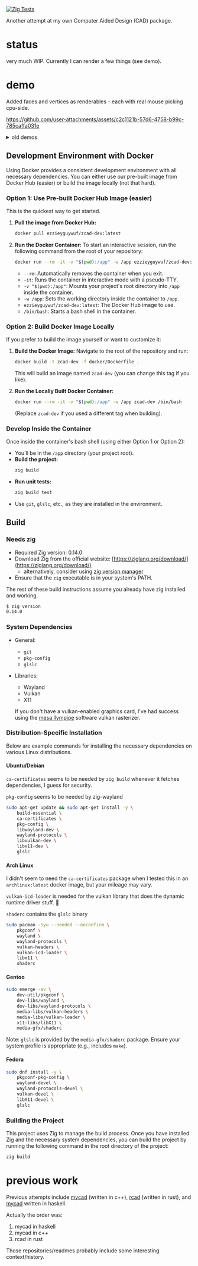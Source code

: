 [![Zig Tests](https://github.com/ezzieyguywuf/zcad/actions/workflows/zig_test.yml/badge.svg)](https://github.com/ezzieyguywuf/zcad/actions/workflows/zig_test.yml)

Another attempt at my own Computer Aided Design (CAD) package.

# status

very much WIP. Currently I can render a few things (see demo).

# demo

Added faces and vertices as renderables - each with real mouse picking cpu-side.

https://github.com/user-attachments/assets/c2c1121b-57d6-4758-b99c-785caffa031e

<details>
  <summary> old demos </summary>

Real mouse picking: each line gets a UID cpu-side. These UIDs are passed along to the GPU. The GPU
writes these UIDs to a separate buffer, one UID for each pixel. Finally, that buffer is read back
CPU-side, and the coordinates of a click can be used to retrieve whether or not a line has been
clicked.

[Screen recording 2025-05-22 11.01.59 PM.webm](https://github.com/user-attachments/assets/1f146289-48bd-4059-b4f3-6e413bec7f28)

Proof-of-concept for mouse picking. Currently hard-coding "1" for each line, but this shows the data originating
from the fragment buffer and getting transferred and used on the cpu side.

[Screen recording 2025-03-27 10.37.16 PM.webm](https://github.com/user-attachments/assets/58a3ed53-2702-4dc8-a3e3-d77580c4a3ce)
  
Aliasing on left, AntiAliasing on the right

[Screen recording 2025-03-06 10.07.15 PM.webm](https://github.com/user-attachments/assets/f5e516ba-96fb-41df-93d1-37c347230246)

3d finally works
  
[Screen recording 2025-02-26 11.52.24 PM.webm](https://github.com/user-attachments/assets/2b1aa1c6-643b-42c8-b7cc-2698141c2e85)

3D is broken, the blue face is supposed to go back in the z-direction

[Screen recording 2025-02-25 11.50.29 PM.webm](https://github.com/user-attachments/assets/7437fba0-1c48-4e1d-a684-5e84ca2016a7)

Someone asked me how many FPS I get, so I measured it

[Screen recording 2025-02-25 10.17.14 AM.webm](https://github.com/user-attachments/assets/764aeec7-e55c-4c87-b46f-cff48a1ee19b)

3D lines

[Screen recording 2025-02-25 12.08.40 AM.webm](https://github.com/user-attachments/assets/6f855137-6480-4f0e-bd16-064cc84a815b)

I made a dot that doesn't change size or shape

[Screen recording 2025-02-20 2.05.30 PM.webm](https://github.com/user-attachments/assets/341ce543-2698-4a04-a3f0-e46aa0935843)

The wayland window can be resized now, and also closed gracefully

[Screen recording 2025-02-16 12.25.43 PM.webm](https://github.com/user-attachments/assets/9326298a-b482-4a93-8ecc-765e4e47b447)

Rotate left/right by left/right clicking

[Screen recording 2025-02-13 9.34.29 PM.webm](https://github.com/user-attachments/assets/c6257f9a-cae4-4032-bd67-2828d0bded77)

3D rotation, but it's pretty broken

[Screen recording 2025-02-10 11.09.21 PM.webm](https://github.com/user-attachments/assets/81e8bb22-1fbf-4c9e-852d-ebcd3d5c9f45)

</details>

## Development Environment with Docker

Using Docker provides a consistent development environment with all necessary
dependencies. You can either use our pre-built image from Docker Hub
(easier) or build the image locally (not that hard).

### Option 1: Use Pre-built Docker Hub Image (easier)

This is the quickest way to get started.

1.  **Pull the image from Docker Hub:**
    ```bash
    docker pull ezzieyguywuf/zcad-dev:latest
    ```

2.  **Run the Docker Container:**
    To start an interactive session, run the following command from the root of your repository:
    ```bash
    docker run --rm -it -v "$(pwd):/app" -w /app ezzieyguywuf/zcad-dev:latest /bin/bash
    ```
    *   `--rm`: Automatically removes the container when you exit.
    *   `-it`: Runs the container in interactive mode with a pseudo-TTY.
    *   `-v "$(pwd):/app"`: Mounts your project's root directory into `/app` inside the container.
    *   `-w /app`: Sets the working directory inside the container to `/app`.
    *   `ezzieyguywuf/zcad-dev:latest`: The Docker Hub image to use.
    *   `/bin/bash`: Starts a bash shell in the container.

### Option 2: Build Docker Image Locally

If you prefer to build the image yourself or want to customize it:

1.  **Build the Docker Image:**
    Navigate to the root of the repository and run:
    ```bash
    docker build -t zcad-dev -f docker/Dockerfile .
    ```
    This will build an image named `zcad-dev` (you can change this tag if you like).

2.  **Run the Locally Built Docker Container:**
    ```bash
    docker run --rm -it -v "$(pwd):/app" -w /app zcad-dev /bin/bash
    ```
    (Replace `zcad-dev` if you used a different tag when building).

### Develop Inside the Container

Once inside the container's bash shell (using either Option 1 or Option 2):

-   You'll be in the `/app` directory (your project root).
-   **Build the project:**
    ```bash
    zig build
    ```
-   **Run unit tests:**
    ```bash
    zig build test
    ```
-   Use `git`, `glslc`, etc., as they are installed in the environment.

## Build

### Needs zig

- Required Zig version: 0.14.0
- Download Zig from the official website: [https://ziglang.org/download/](https://ziglang.org/download/)
  - alternatively, consider using [zig version manager](https://github.com/tristanisham/zvm)
- Ensure that the `zig` executable is in your system's PATH.

The rest of these build instructions assume you already have zig installed and
working.

```bash
$ zig version
0.14.0
```

### System Dependencies

- General:
  - `git`
  - `pkg-config`
  - `glslc`
- Libraries:
  - Wayland
  - Vulkan
  - X11

  If you don't have a vulkan-enabled graphics card, I've had success using the
  [mesa llvmpipe](https://docs.mesa3d.org/drivers/llvmpipe.html) software vulkan
  rasterizer.

### Distribution-Specific Installation

Below are example commands for installing the necessary dependencies on various Linux distributions.

#### Ubuntu/Debian

`ca-certificates` seems to be needed by `zig build` whenever it fetches
dependencies, I guess for security.

`pkg-config` seems to be needed by zig-wayland

```bash
sudo apt-get update && sudo apt-get install -y \
    build-essential \
    ca-certificates \
    pkg-config \
    libwayland-dev \
    wayland-protocols \
    libvulkan-dev \
    libx11-dev \
    glslc
```

#### Arch Linux

I didn't seem to need the `ca-certificates` package when I tested this in an
`archlinux:latest` docker image, but your mileage may vary.

`vulkan-icd-loader` is needed for the vulkan library that does the dynamic
runtime driver stuff. 🤷

`shaderc` contains the `glslc` binary

```bash
sudo pacman -Syu --needed --noconfirm \
    pkgconf \
    wayland \
    wayland-protocols \
    vulkan-headers \
    vulkan-icd-loader \
    libx11 \
    shaderc
```

#### Gentoo

```bash
sudo emerge -av \
    dev-util/pkgconf \
    dev-libs/wayland \
    dev-libs/wayland-protocols \
    media-libs/vulkan-headers \
    media-libs/vulkan-loader \
    x11-libs/libX11 \
    media-gfx/shaderc
```
Note: `glslc` is provided by the `media-gfx/shaderc` package. Ensure your system profile is appropriate (e.g., includes `make`).

#### Fedora

```bash
sudo dnf install -y \
    pkgconf-pkg-config \
    wayland-devel \
    wayland-protocols-devel \
    vulkan-devel \
    libX11-devel \
    glslc
```

### Building the Project

This project uses Zig to manage the build process. Once you have installed Zig and the necessary system dependencies, you can build the project by running the following command in the root directory of the project:

```bash
zig build
```

# previous work

Previous attempts include [mycad](https://github.com/mycad-org/mycad-base)
(written in c++), [rcad](https://github.com/ezzieyguywuf/rcad) (written in
rust), and [mycad](https://github.com/ezzieyguywuf/mycad) written in haskell.

Actually the order was:

1. mycad in haskell
2. mycad in c++
3. rcad in rust

Those repositories/readmes probably include some interesting context/history.

